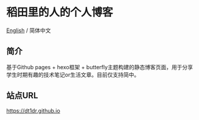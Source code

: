 # 稻田里的人的个人博客
<a href="/dt1dr/dt1dr.github.io/README.md">English</a> / 简体中文


## 简介
基于Github pages + hexo框架 + butterfly主题构建的静态博客页面，用于分享学生时期有趣的技术笔记or生活文章。目前仅支持简中。
## 站点URL
https://dt1dr.github.io